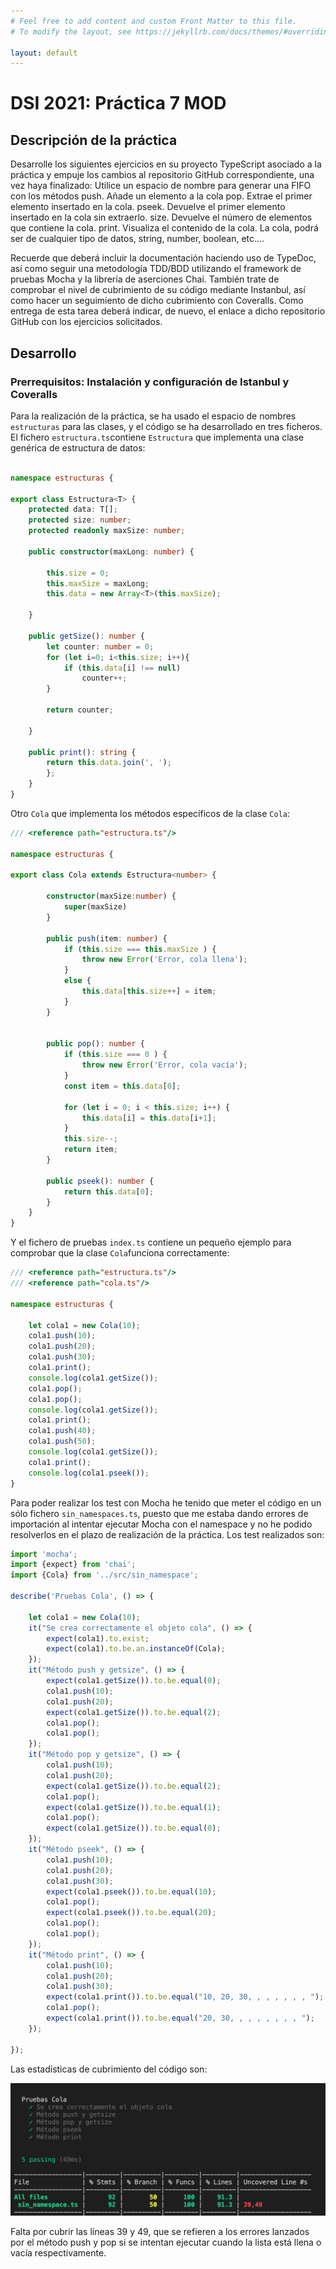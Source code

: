 ```yaml
---
# Feel free to add content and custom Front Matter to this file.
# To modify the layout, see https://jekyllrb.com/docs/themes/#overriding-theme-defaults

layout: default
---
```


# DSI 2021: Práctica 7 MOD

## Descripción de la práctica

Desarrolle los siguientes ejercicios en su proyecto TypeScript asociado a la práctica y empuje los cambios al repositorio GitHub correspondiente, una vez haya finalizado:
Utilice un espacio de nombre para generar una FIFO con los métodos 
push. Añade un elemento a la cola
pop. Extrae el primer elemento insertado en la cola.
pseek. Devuelve el primer elemento insertado en la cola sin extraerlo.
size. Devuelve el número de elementos que contiene la cola.
print. Visualiza el contenido de la cola.
La cola, podrá ser de cualquier tipo de datos, string, number, boolean, etc....

Recuerde que deberá incluir la documentación haciendo uso de TypeDoc, así como seguir una metodología TDD/BDD utilizando el framework de pruebas Mocha y la librería de aserciones Chai. También trate de comprobar el nivel de cubrimiento de su código mediante Instanbul, así como hacer un seguimiento de dicho cubrimiento con Coveralls. Como entrega de esta tarea deberá indicar, de nuevo, el enlace a dicho repositorio GitHub con los ejercicios solicitados.

## Desarrollo

### Prerrequisitos: Instalación y configuración de Istanbul y Coveralls

Para la realización de la práctica, se ha usado el espacio de nombres `estructuras` para las clases, y el código se ha desarrollado en tres ficheros. El fichero `estructura.ts`contiene `Estructura` que implementa una clase genérica de estructura de datos:

```typescript

namespace estructuras {

export class Estructura<T> {
    protected data: T[];
    protected size: number;
    protected readonly maxSize: number;
    
    public constructor(maxLong: number) {

        this.size = 0;
        this.maxSize = maxLong;
        this.data = new Array<T>(this.maxSize);
    
    }

    public getSize(): number {
        let counter: number = 0;
        for (let i=0; i<this.size; i++){
            if (this.data[i] !== null)
                counter++;
        } 
        
        return counter;

    }

    public print(): string {
        return this.data.join(', ');
        };
    }
}
```

Otro `Cola` que implementa los métodos específicos de la clase `Cola`:

```typescript
/// <reference path="estructura.ts"/>

namespace estructuras {

export class Cola extends Estructura<number> {
        
        constructor(maxSize:number) {
            super(maxSize)
        } 

        public push(item: number) {
            if (this.size === this.maxSize ) {
                throw new Error('Error, cola llena');
            } 
            else {
                this.data[this.size++] = item; 
            }
        }
        
    
        public pop(): number {
            if (this.size === 0 ) {
                throw new Error('Error, cola vacía');
            }
            const item = this.data[0];    
            
            for (let i = 0; i < this.size; i++) {
                this.data[i] = this.data[i+1];
            }
            this.size--;
            return item;
        }

        public pseek(): number {
            return this.data[0];
        }
    }
}
```
Y el fichero de pruebas `index.ts` contiene un pequeño ejemplo para comprobar que la clase `Cola`funciona correctamente:

```typescript
/// <reference path="estructura.ts"/>
/// <reference path="cola.ts"/>

namespace estructuras {

    let cola1 = new Cola(10);
    cola1.push(10);
    cola1.push(20);
    cola1.push(30);
    cola1.print();
    console.log(cola1.getSize());
    cola1.pop();
    cola1.pop();
    console.log(cola1.getSize());
    cola1.print();
    cola1.push(40);
    cola1.push(50);
    console.log(cola1.getSize());
    cola1.print();
    console.log(cola1.pseek());
}
```

Para poder realizar los test con Mocha he tenido que meter el código en un sólo fichero `sin_namespaces.ts`, puesto que me estaba dando errores de importación al intentar ejecutar Mocha con el namespace y no he podido resolverlos en el plazo de realización de la práctica. Los test realizados son: 

```javascript
import 'mocha';
import {expect} from 'chai';
import {Cola} from '../src/sin_namespace';

describe('Pruebas Cola', () => {
    
    let cola1 = new Cola(10); 
    it("Se crea correctamente el objeto cola", () => {
        expect(cola1).to.exist;
        expect(cola1).to.be.an.instanceOf(Cola);
    });
    it("Método push y getsize", () => {
        expect(cola1.getSize()).to.be.equal(0);
        cola1.push(10);
        cola1.push(20);
        expect(cola1.getSize()).to.be.equal(2);
        cola1.pop();
        cola1.pop();
    });
    it("Método pop y getsize", () => {
        cola1.push(10);
        cola1.push(20);
        expect(cola1.getSize()).to.be.equal(2);
        cola1.pop();
        expect(cola1.getSize()).to.be.equal(1);
        cola1.pop();
        expect(cola1.getSize()).to.be.equal(0);
    });
    it("Método pseek", () => {
        cola1.push(10);
        cola1.push(20);
        cola1.push(30);
        expect(cola1.pseek()).to.be.equal(10);
        cola1.pop();
        expect(cola1.pseek()).to.be.equal(20);
        cola1.pop();
        cola1.pop();
    });
    it("Método print", () => {
        cola1.push(10);
        cola1.push(20);
        cola1.push(30);
        expect(cola1.print()).to.be.equal("10, 20, 30, , , , , , , ");
        cola1.pop();
        expect(cola1.print()).to.be.equal("20, 30, , , , , , , , ");
    });

});
```

Las estadísticas de cubrimiento del código son:

![Istanbul](istanbul.png)

Falta por cubrir las líneas 39 y 49, que se refieren a los errores lanzados por el método push y pop si se intentan ejecutar cuando la lista está llena o vacía respectivamente.